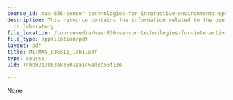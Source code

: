 ```yaml
---
course_id: mas-836-sensor-technologies-for-interactive-environments-spring-2011
description: This resource contains the information related to the use of test equipments
  in laboratory.
file_location: /coursemedia/mas-836-sensor-technologies-for-interactive-environments-spring-2011/74bb92e3863e83501ea146ed3c56f13e_MITMAS_836S11_lab1.pdf
file_type: application/pdf
layout: pdf
title: MITMAS_836S11_lab1.pdf
type: course
uid: 74bb92e3863e83501ea146ed3c56f13e

---
```

None